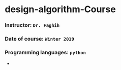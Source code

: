 # design-algorithm-Course


### Instructor: `Dr. Faghih`

### Date of course: `Winter 2019`

### Programming languages: `python`
-

